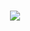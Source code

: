 <h1 align="center">
    <img src="https://readme-typing-svg.herokuapp.com/?font=Righteous&size=35&center=true&vCenter=true&width=500&height=70&duration=4000&lines=اهلاً+جميعاً+👋;+أنا+لمياء+الغيهب!;" />
</h1>

